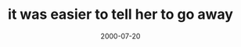 ---
layout: base.njk
title : 'it was easier to tell her to go away' 
view_title : 'it was easier to tell her to go away' 
year : '2000' 
date : '2000-07-20' 
img_file : '/drawing/goaway.png' 
html_file : 'goaway' 
next_html : 'forreal.html' 
year_order : '485' 
permalink : "title/{{html_file}}.html"
---